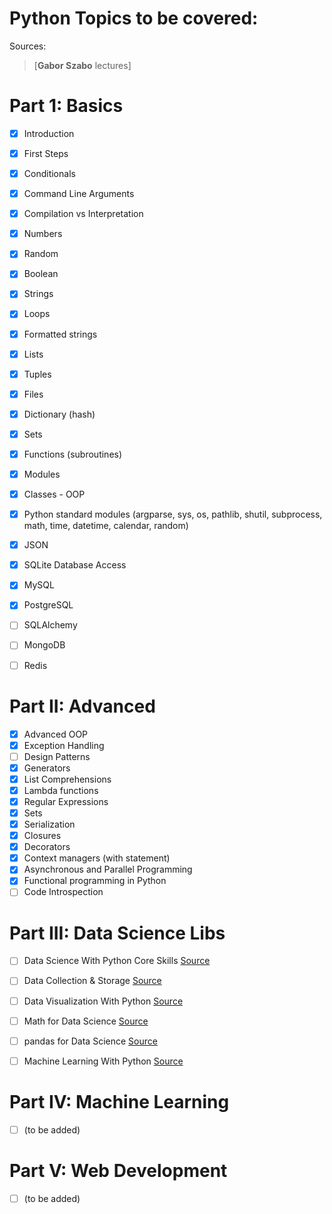 # Python Topics to be covered:

Sources: 
> [**Gabor Szabo** lectures]
>
# Part 1: Basics

- [x] Introduction
- [x] First Steps
- [x] Conditionals
- [x] Command Line Arguments
- [x] Compilation vs Interpretation
- [x] Numbers
- [x] Random
- [x] Boolean
- [x] Strings
- [x] Loops
- [x] Formatted strings
- [x] Lists
- [x] Tuples
- [x] Files
- [x] Dictionary (hash)
- [x] Sets
- [x] Functions (subroutines)
- [x] Modules
- [x] Classes - OOP
- [x] Python standard modules (argparse, sys, os, pathlib, shutil, subprocess, math, time, datetime, calendar, random)
- [x] JSON
- [x] SQLite Database Access
- [x] MySQL
- [x] PostgreSQL
- [ ] SQLAlchemy
- [ ] MongoDB
- [ ] Redis


# Part II: Advanced
- [x] Advanced OOP
- [x] Exception Handling
- [ ] Design Patterns
- [x] Generators
- [x] List Comprehensions
- [x] Lambda functions
- [x] Regular Expressions
- [x] Sets
- [x] Serialization
- [x] Closures
- [x] Decorators
- [x] Context managers (with statement)
- [x] Asynchronous and Parallel Programming
- [x] Functional programming in Python
- [ ] Code Introspection

# Part III: Data Science Libs

- [ ] Data Science With Python Core Skills
 <a href='https://realpython.com/learning-paths/data-science-python-core-skills/' target='_blank' >Source</a>

- [ ] Data Collection & Storage
<a href='https://realpython.com/learning-paths/data-collection-storage/' target='_blank'>Source</a>

- [ ] Data Visualization With Python
<a href='https://realpython.com/learning-paths/data-visualization-python/' target='_blank'>Source</a>

- [ ] Math for Data Science
<a href='https://realpython.com/learning-paths/math-data-science/' target='_blank'>Source</a>

- [ ] pandas for Data Science
<a href='https://realpython.com/learning-paths/pandas-data-science/' target='_blank'>Source</a>

- [ ] Machine Learning With Python
<a href='https://realpython.com/learning-paths/machine-learning-python/' target='_blank'>Source</a>


# Part IV: Machine Learning
- [ ] (to be added)

# Part V: Web Development
- [ ] (to be added)
